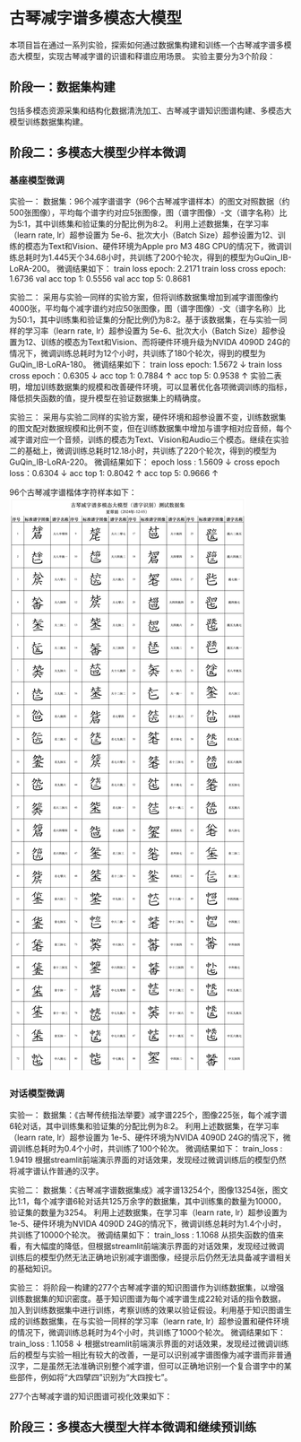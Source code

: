 # 古琴减字谱多模态大模型
本项目旨在通过一系列实验，探索如何通过数据集构建和训练一个古琴减字谱多模态大模型，实现古琴减字谱的识谱和释谱应用场景。
实验主要分为3个阶段：

## 阶段一：数据集构建
包括多模态资源采集和结构化数据清洗加工、古琴减字谱知识图谱构建、多模态大模型训练数据集构建。

## 阶段二：多模态大模型少样本微调

### 基座模型微调
实验一：
数据集：96个减字谱谱字（96个古琴减字谱样本）的图文对照数据（约500张图像），平均每个谱字约对应5张图像，图（谱字图像）-文（谱字名称）比为5:1，其中训练集和验证集的分配比例为8:2。
利用上述数据集，在学习率（learn rate, lr）超参设置为 5e-6、批次大小（Batch Size）超参设置为12、训练的模态为Text和Vision、硬件环境为Apple pro M3 48G CPU的情况下，微调训练总耗时为1.445天个34.68小时，共训练了200个轮次，得到的模型为GuQin_IB-LoRA-200。
微调结果如下：
train loss epoch: 2.2171 
train loss cross epoch: 1.6736
val acc top 1: 0.5556
val acc top 5: 0.8681

实验二：
采用与实验一同样的实验方案，但将训练数据集增加到减字谱图像约4000张，平均每个减字谱约对应50张图像，图（谱字图像）-文（谱字名称）比为50:1，其中训练集和验证集的分配比例仍为8:2。基于该数据集，在与实验一同样的学习率（learn rate, lr）超参设置为 5e-6、批次大小（Batch Size）超参设置为12、训练的模态为Text和Vision、而将硬件环境升级为NVIDA 4090D 24G的情况下，微调训练总耗时为12个小时，共训练了180个轮次，得到的模型为GuQin_IB-LoRA-180。
微调结果如下：
train loss epoch: 1.5672 ↓
train loss cross epoch：0.6305 ↓
acc top 1: 0.7884 ↑
acc top 5: 0.9538 ↑
实验二表明，增加训练数据集的规模和改善硬件环境，可以显著优化各项微调训练的指标，降低损失函数的值，提升模型在验证数据集上的精确度。

实验三：
采用与实验二同样的实验方案，硬件环境和超参设置不变，训练数据集的图文配对数据规模和比例不变，但在训练数据集中增加与谱字相对应音频，每个减字谱对应一个音频，训练的模态为Text、Vision和Audio三个模态。继续在实验二的基础上，微调训练总耗时12.18小时，共训练了220个轮次，得到的模型为GuQin_IB-LoRA-220。
微调结果如下：
epoch loss : 1.5609 ↓
cross epoch loss：0.6304 ↓
acc top 1: 0.8042 ↑
acc top 5: 0.9666 ↑

96个古琴减字谱楷体字符样本如下：
![少样本数据集](https://github.com/xtykc/guqin/blob/main/%E5%8F%A4%E7%90%B4%E5%87%8F%E5%AD%97%E8%B0%B1%E5%86%85%E6%B5%8B%E6%95%B0%E6%8D%AE%E9%9B%86-96.jpg "96个复合谱字")

### 对话模型微调
实验一：
数据集：《古琴传统指法举要》减字谱225个，图像225张，每个减字谱6轮对话，其中训练集和验证集的分配比例为8:2。
利用上述数据集，在学习率（learn rate, lr）超参设置为 1e-5、硬件环境为NVIDA 4090D 24G的情况下，微调训练总耗时为0.4个小时，共训练了100个轮次。
微调结果如下：
train_loss : 1.9419
根据streamlit前端演示界面的对话效果，发现经过微调训练后的模型仍然将减字谱认作普通的汉字。

实验二：
数据集：《古琴减字谱数据集成》减字谱13254个，图像13254张，图文比1:1，每个减字谱6轮对话共125万余字的数据集，其中训练集的数量为10000，验证集的数量为3254。
利用上述数据集，在学习率（learn rate, lr）超参设置为 1e-5、硬件环境为NVIDA 4090D 24G的情况下，微调训练总耗时为1.4个小时，共训练了10000个轮次。
微调结果如下：
train_loss : 1.1068
从损失函数的值来看，有大幅度的降低，但根据streamlit前端演示界面的对话效果，发现经过微调训练后的模型仍然无法正确地识别减字谱图像，经提示后仍然无法具备减字谱相关的基础知识。

实验三：
将阶段一构建的277个古琴减字谱的知识图谱作为训练数据集，以增强训练数据集的知识密度。基于知识图谱为每个减字谱生成22轮对话的指令数据，加入到训练数据集中进行训练，考察训练的效果以验证假设。利用基于知识图谱生成的训练数据集，在与实验一同样的学习率（learn rate, lr）超参设置和硬件环境的情况下，微调训练总耗时为4个小时，共训练了1000个轮次。
微调结果如下：
 train_loss : 1.1058 ↓
根据streamlit前端演示界面的对话效果，发现经过微调训练后的模型与实验一相比有较大的改善，一是可以识别减字谱图像为减字谱而非普通汉字，二是虽然无法准确识别整个减字谱，但可以正确地识别一个复合谱字中的某些部件，例如将“大四擘四”识别为“大四按七”。

277个古琴减字谱的知识图谱可视化效果如下：
 
## 阶段三：多模态大模型大样本微调和继续预训练
